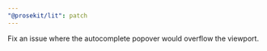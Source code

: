 ```yaml
---
"@prosekit/lit": patch
---
```


Fix an issue where the autocomplete popover would overflow the viewport.
